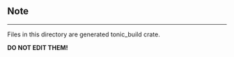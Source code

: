 ## Note
--------------------------------------------------------
Files in this directory are generated tonic_build crate. 

**DO NOT EDIT THEM!**